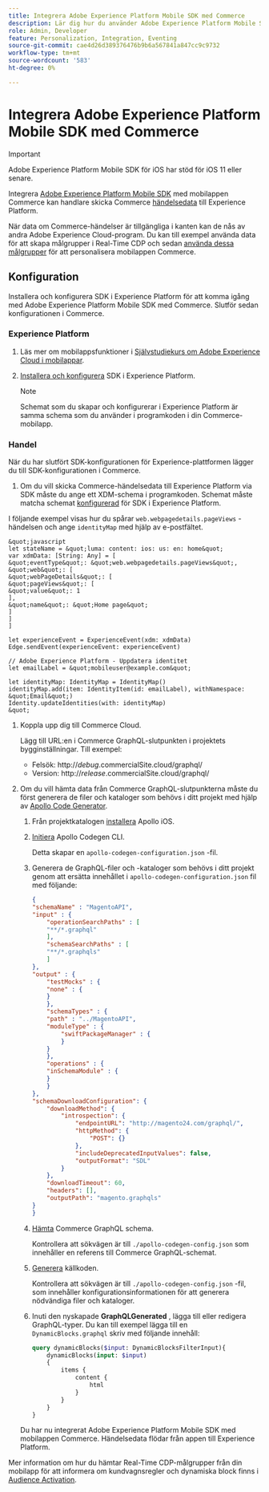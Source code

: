 ```yaml
---
title: Integrera Adobe Experience Platform Mobile SDK med Commerce
description: Lär dig hur du använder Adobe Experience Platform Mobile SDK tillsammans med en headless eller anpassad Commerce Store.
role: Admin, Developer
feature: Personalization, Integration, Eventing
source-git-commit: cae4d26d389376476b9b6a567841a847cc9c9732
workflow-type: tm+mt
source-wordcount: '583'
ht-degree: 0%

---
```


# Integrera Adobe Experience Platform Mobile SDK med Commerce

>[!IMPORTANT]
>
>Adobe Experience Platform Mobile SDK för iOS har stöd för iOS 11 eller senare.

Integrera [Adobe Experience Platform Mobile SDK](https://developer.adobe.com/client-sdks/documentation/) med mobilappen Commerce kan handlare skicka Commerce  [händelsedata](events.md) till Experience Platform.

När data om Commerce-händelser är tillgängliga i kanten kan de nås av andra Adobe Experience Cloud-program. Du kan till exempel använda data för att skapa målgrupper i Real-Time CDP och sedan [använda dessa målgrupper](https://experienceleague.adobe.com/docs/commerce-admin/customers/audience-activation.html) för att personalisera mobilappen Commerce.

## Konfiguration

Installera och konfigurera SDK i Experience Platform för att komma igång med Adobe Experience Platform Mobile SDK med Commerce. Slutför sedan konfigurationen i Commerce.

### Experience Platform

1. Läs mer om mobilappsfunktioner i [Självstudiekurs om Adobe Experience Cloud i mobilappar](https://experienceleague.adobe.com/docs/platform-learn/implement-mobile-sdk/overview.html).

1. [Installera och konfigurera](https://developer.adobe.com/client-sdks/documentation/getting-started/) SDK i Experience Platform.

   >[!NOTE]
   >
   >Schemat som du skapar och konfigurerar i Experience Platform är samma schema som du använder i programkoden i din Commerce-mobilapp.

### Handel

När du har slutfört SDK-konfigurationen för Experience-plattformen lägger du till SDK-konfigurationen i Commerce.

1. Om du vill skicka Commerce-händelsedata till Experience Platform via SDK måste du ange ett XDM-schema i programkoden. Schemat måste matcha schemat [konfigurerad](https://developer.adobe.com/client-sdks/documentation/getting-started/set-up-schemas-and-datasets/) för SDK i Experience Platform.

I följande exempel visas hur du spårar `web.webpagedetails.pageViews` -händelsen och ange `identityMap` med hjälp av e-postfältet.

    &quot;javascript
    let stateName = &quot;luma: content: ios: us: en: home&quot;
    var xdmData: [String: Any] = [
    &quot;eventType&quot;: &quot;web.webpagedetails.pageViews&quot;,
    &quot;web&quot;: [
    &quot;webPageDetails&quot;: [
    &quot;pageViews&quot;: [
    &quot;value&quot;: 1
    ],
    &quot;name&quot;: &quot;Home page&quot;
    ]
    ]
    ]
    
    let experienceEvent = ExperienceEvent(xdm: xdmData)
    Edge.sendEvent(experienceEvent: experienceEvent)
    
    // Adobe Experience Platform - Uppdatera identitet
    let emailLabel = &quot;mobileuser@example.com&quot;
    
    let identityMap: IdentityMap = IdentityMap()
    identityMap.add(item: IdentityItem(id: emailLabel), withNamespace: &quot;Email&quot;)
    Identity.updateIdentities(with: identityMap)
    &quot;

1. Koppla upp dig till Commerce Cloud.

   Lägg till URL:en i Commerce GraphQL-slutpunkten i projektets bygginställningar. Till exempel:

   - Felsök: http://_debug_.commercialSite.cloud/graphql/
   - Version: http://_release_.commercialSite.cloud/graphql/

1. Om du vill hämta data från Commerce GraphQL-slutpunkterna måste du först generera de filer och kataloger som behövs i ditt projekt med hjälp av [Apollo Code Generator](https://www.apollographql.com/docs/ios/).

   1. Från projektkatalogen [installera](https://www.apollographql.com/docs/ios/get-started#1-install-the-apollo-frameworks) Apollo iOS.

   1. [Initiera](https://www.apollographql.com/docs/ios/code-generation/codegen-cli/#initialize) Apollo Codegen CLI.

      Detta skapar en `apollo-codegen-configuration.json` -fil.

   1. Generera de GraphQL-filer och -kataloger som behövs i ditt projekt genom att ersätta innehållet i `apollo-codegen-configuration.json` fil med följande:

      ```json
      {
      "schemaName" : "MagentoAPI",
      "input" : {
          "operationSearchPaths" : [
          "**/*.graphql"
          ],
          "schemaSearchPaths" : [
          "**/*.graphqls"
          ]
      },
      "output" : {
          "testMocks" : {
          "none" : {
          }
          },
          "schemaTypes" : {
          "path" : "../MagentoAPI",
          "moduleType" : {
              "swiftPackageManager" : {
              }
          }
          },
          "operations" : {
          "inSchemaModule" : {
          }
          }
      },
      "schemaDownloadConfiguration": {
          "downloadMethod": {
              "introspection": {
                  "endpointURL": "http://magento24.com/graphql/",
                  "httpMethod": {
                      "POST": {}
                  },
                  "includeDeprecatedInputValues": false,
                  "outputFormat": "SDL"
              }
          },
          "downloadTimeout": 60,
          "headers": [],
          "outputPath": "magento.graphqls"
      }
      }
      ```

   1. [Hämta](https://www.apollographql.com/docs/ios/code-generation/codegen-cli/#fetch-schema) Commerce GraphQL schema.

      Kontrollera att sökvägen är till `./apollo-codegen-config.json` som innehåller en referens till Commerce GraphQL-schemat.

   1. [Generera](https://www.apollographql.com/docs/ios/code-generation/codegen-cli/#generate) källkoden.

      Kontrollera att sökvägen är till `./apollo-codegen-config.json` -fil, som innehåller konfigurationsinformationen för att generera nödvändiga filer och kataloger.

   1. Inuti den nyskapade **GraphQLGenerated** , lägga till eller redigera GraphQL-typer. Du kan till exempel lägga till en `DynamicBlocks.graphql` skriv med följande innehåll:

      ```graphql
      query dynamicBlocks($input: DynamicBlocksFilterInput){
          dynamicBlocks(input: $input)
          {
              items {
                  content {
                      html
                  }
              }
          }
      }
      ```

   Du har nu integrerat Adobe Experience Platform Mobile SDK med mobilappen Commerce. Händelsedata flödar från appen till Experience Platform.

Mer information om hur du hämtar Real-Time CDP-målgrupper från din mobilapp för att informera om kundvagnsregler och dynamiska block finns i [Audience Activation](https://experienceleague.adobe.com/docs/commerce-admin/customers/audience-activation.html).
